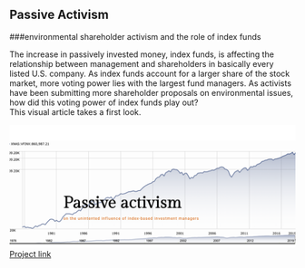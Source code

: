 ## Passive Activism 
###environmental shareholder activism and the role of index funds

The increase in passively invested money, index funds, is affecting the relationship between management and shareholders in basically every listed U.S. company. As index funds account for a larger share of the stock market, more voting power lies with the largest fund managers. As activists have been submitting more shareholder proposals on environmental issues, how did this voting power of index funds play out? 
<br>
This visual article takes a first look.

![image](Data/img/screensh.png)
[Project link](https://isver.github.io/mst/)
